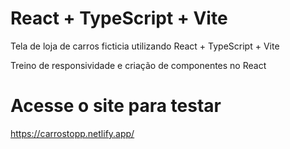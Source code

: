 # React + TypeScript + Vite

Tela de loja de carros ficticia utilizando React + TypeScript + Vite

Treino de responsividade e criação de componentes no React

# Acesse o site para testar

https://carrostopp.netlify.app/
